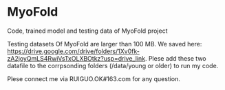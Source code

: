 # MyoFold
Code, trained model and testing data of MyoFold project

Testing datasets Of MyoFold are larger than 100 MB. We saved here: https://drive.google.com/drive/folders/1Xv0fk-zA2joyQmLS4RwiVsTxOLXBOtkz?usp=drive_link. Plese add these two datafile to the corrpsonding folders (/data/young or older) to run my code.


Plese connect me via RUIGUO.OK#163.com for any question. 
